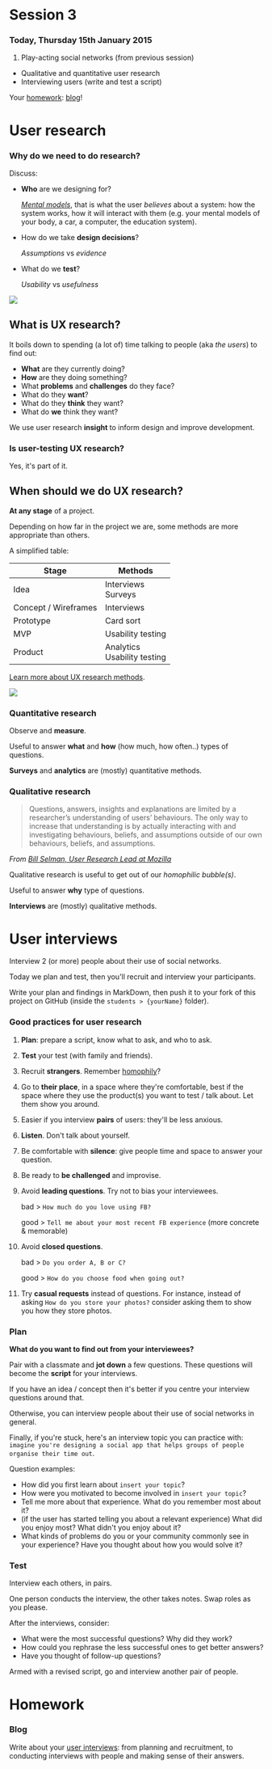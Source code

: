 # Session 3	

### Today, Thursday 15th January 2015

1. Play-acting social networks (from previous session)
* Qualitative and quantitative user research
* Interviewing users (write and test a script)
 	

Your [homework](#homework): [blog](#blog)! 


# User research

### Why do we need to do research?

Discuss:

* **Who** are we designing for? 

	[*Mental models*](http://www.nngroup.com/articles/mental-models), that is what the user *believes* about a system: how the system works, how it will interact with them (e.g. your mental models of your body, a car, a computer, the education system).

* How do we take **design decisions**? 

	*Assumptions* vs *evidence*

* What do we **test**? 

	*Usability* vs *usefulness*

![](assets/dilbert-easy-to-use.png)

## What is UX research?

It boils down to spending (a lot of) time talking to people (aka *the users*) to find out:

* **What** are they currently doing?
* **How** are they doing something?
* What **problems** and **challenges** do they face?
* What do they **want**?
* What do they **think** they want?
* What do **we** think they want?

We use user research **insight** to inform design and improve development.

### Is user-testing UX research?

Yes, it's part of it.

## When should we do UX research?

**At any stage** of a project.

Depending on how far in the project we are, some methods are more appropriate than others.

A simplified table:

Stage					| Methods			
-----------------------	| -------
Idea					| Interviews <br>Surveys 
Concept / Wireframes 	| Interviews
Prototype 				| Card sort
MVP 					| Usability testing
Product 				| Analytics <br>Usability testing

[Learn more about UX research methods](http://www.nngroup.com/articles/which-ux-research-methods/).



<!--## Qua?-->

![](assets/qualitative-quantitative.png)
<!--![](assets/qualitative+quantitative.png)-->

### Quantitative research

Observe and **measure**.

Useful to answer **what** and **how** (how much, how often..) types of questions.

**Surveys** and **analytics** are (mostly) quantitative methods.

### Qualitative research

> Questions, answers, insights and explanations are limited by a researcher’s understanding of users’ behaviours. The only way to increase that understanding is by actually interacting with and investigating behaviours, beliefs, and assumptions outside of our own behaviours, beliefs, and assumptions. 

*From [Bill Selman, User Research Lead at Mozilla](http://blog.mozilla.org/ux/2014/10/why-do-we-conduct-qualitative-user-research/)*

Qualitative research is useful to get out of our *homophilic bubble(s)*.

Useful to answer **why** type of questions.

**Interviews** are (mostly) qualitative methods.



# User interviews

Interview 2 (or more) people about their use of social networks.

Today we plan and test, then you'll recruit and interview your participants.

Write your plan and findings in MarkDown, then push it to your fork of this project on GitHub (inside the `students > {yourName}` folder).

### Good practices for user research

1. **Plan**: prepare a script, know what to ask, and who to ask.
2. **Test** your test (with family and friends).
3. Recruit **strangers**. Remember [homophily](http://en.wikipedia.org/wiki/Homophily)?
4. Go to **their place**, in a space where they're comfortable, best if the space where they use the product(s) you want to test / talk about. Let them show you around.
5. Easier if you interview **pairs** of users: they'll be less anxious.
6. **Listen**. Don't talk about yourself.
7. Be comfortable with **silence**: give people time and space to answer your question.
8. Be ready to **be challenged** and improvise.
9. Avoid **leading questions**. Try not to bias your interviewees.

	bad > `How much do you love using FB?`
	
	good > `Tell me about your most recent FB experience` (more concrete & memorable)
	
10. Avoid **closed questions**.

	bad > `Do you order A, B or C?`
	
	good > `How do you choose food when going out?`
	
11. Try **casual requests** instead of questions. For instance, instead of asking `How do you store your photos?` consider asking them to show you how they store photos.		
	
### Plan

**What do you want to find out from your interviewees?**

Pair with a classmate and **jot down** a few questions. These questions will become the **script** for your interviews.

If you have an idea / concept then it's better if you centre your interview questions around that.

Otherwise, you can interview people about their use of social networks in general.

Finally, if you're stuck, here's an interview topic you can practice with: `imagine you're designing a social app that helps groups of people organise their time out`. 

Question examples:

* How did you first learn about `insert your topic`?
* How were you motivated to become involved in `insert your topic`?
* Tell me more about that experience. What do you remember most about it?
* (if the user has started telling you about a relevant experience) What did you enjoy most? What didn't you enjoy about it?
* What kinds of problems do you or your community commonly see in your experience? Have you thought about how you would solve it?

### Test	

Interview each others, in pairs. 

One person conducts the interview, the other takes notes. Swap roles as you please.
	
After the interviews, consider:	
	
* What were the most successful questions? Why did they work?
* How could you rephrase the less successful ones to get better answers?
* Have you thought of follow-up questions?	

Armed with a revised script, go and interview another pair of people.

	
# Homework

### Blog

Write about your [user interviews](#user-interviews): from planning and recruitment, to conducting interviews with people and making sense of their answers.